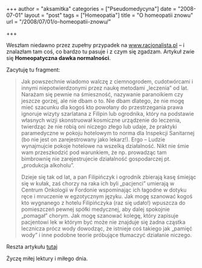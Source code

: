 +++
author = "aksamitka"
categories = ["Pseudomedycyna"]
date = "2008-07-01"
layout = "post"
tags = ["Homeopatia"]
title = "O homeopatii znowu"
url = "/2008/07/01/o-homeopatii-znowu/"

+++

Weszłam niedawno przez zupełny przypadek na <a title="www.racjonalista.pl" href="http://racjonalista.pl" target="_self">www.racjonalista.pl</a> &#8211; i znalazłam tam coś, co bardzo tu pasuje i z czym się zgadzam. Artykuł zwie się **Homeopatyczna dawka normalności**.

Zacytuję tu fragment:

> Jak powszechnie wiadomo walczę z ciemnogrodem, cudotwórcami i innymi niepotwierdzonymi przez naukę metodami „leczenia&#8221; od lat. Narażam się pewnie na śmieszność, nazywanie paranoikiem czy jeszcze gorzej, ale nie dbam o to. Nie dbam dlatego, że nie mogę mieć szacunku dla kogoś kto powołany do przestrzegania prawa ignoruje wizyty szarlatana z Filipin lub ogrodnika, który na podstawie własnych wizji skonstruował kosmiczne urządzenie do leczenia, twierdząc że nie robią oni niczego złego lub udaje, że praktyki paramedyczne w pokoju hotelowym to norma dla Inspekcji Sanitarnej (bo nie jest on zarejestrowany jako lekarz!). Ergo &#8211; Ludzie wynajmujcie pokoje hotelowe na wszelką działalność. Nikt nie śmie wam przeszkodzić pod warunkiem, że np. prowadząc tam bimbrownię nie zarejestrujecie działalność gospodarczej pt. „produkcja alkoholu&#8221;.
> 
> Dzieje się tak od lat, a pan Filipińczyk i ogrodnik zbierają kasę śmiejąc się w kułak, zaś chorzy na raka ich byli „pacjenci&#8221; umierają w Centrum Onkologii w Fordonie wspominając ich łagodne w dotyku ręce i mruczenie w egzotycznym języku. Jak mogę szanować kogoś kto wygnanego z hotelu Filipińczyka (raz się udało!) wpuszcza do pomieszczeń pewnej spółki medycznej, aby dalej spokojnie „pomagał&#8221; chorym. Jak mogę szanować kolegę, który zapisuje pacjentowi lek w którym być może nie znajduje się żadna cząstka lecznicza prócz wody dowodząc, że istnieje coś takiego jak „pamięć wody&#8221; i inne podobne teorie próbujące tłumaczyć działanie niczego.

Reszta artykułu <a title="Racjonalista.pl" href="http://www.racjonalista.pl/kk.php/s,5945" target="_self">tutaj </a>

Życzę miłej lektury i miłego dnia.